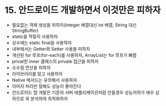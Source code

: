 # 15. 안드로이드 개발하면서 이것만은 피하자
- 필요없는 객체 생성을 피하자(Integer 배열대신 int 배열, String 대신 StringBuffer)
- static을 적절히 사용하자
- 상수에는 static final을 사용하자
- 내부에서는 Getter와 Setter 사용을 피하자
- 개선된 for 루프(for-each)를 사용하자, ArrayList는 for 루프가 빠름
- privat한 Inner 클래스의 private 접근을 피하자
- 소수점 연산을 피하자
- 라이브러리를 알고 사용하자
- Native 메서드는 유의해서 사용하자
- 이미지 처리만 잘해도 성능이 좋아진다
- 안드로이드 앱 개발은 기존의 서버 애플리케이션처럼 만들경우 성능저하가 매우 심하므로 꼭 분석하여 최적화하자